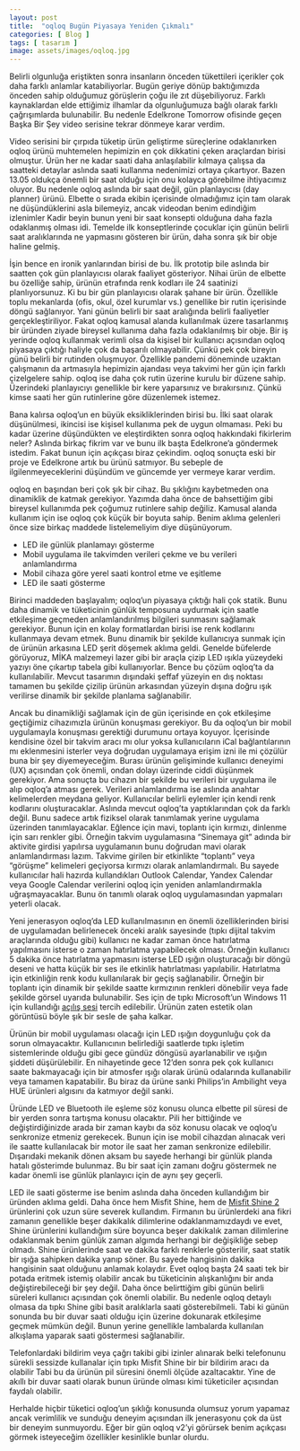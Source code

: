 ```yaml
---
layout: post
title:  "oqloq Bugün Piyasaya Yeniden Çıkmalı"
categories: [ Blog ]
tags: [ tasarım ]
image: assets/images/oqloq.jpg
---
```

Belirli olgunluğa eriştikten sonra insanların önceden tükettileri içerikler çok daha farklı anlamlar katabiliyorlar. Bugün geriye dönüp baktığımızda önceden sahip olduğumuz görüşlerin çoğu ile zıt düşebiliyoruz. Farklı kaynaklardan elde ettiğimiz ilhamlar da olgunluğumuza bağlı olarak farklı çağrışımlarda bulunabilir. Bu nedenle Edelkrone Tomorrow ofisinde geçen Başka Bir Şey video serisine tekrar dönmeye karar verdim.

Video serisini bir çırpıda tüketip ürün geliştirme süreçlerine odaklanırken oqloq ürünü muhtemelen hepimizin en çok dikkatini çeken araçlardan birisi olmuştur. Ürün her ne kadar saati daha anlaşılabilir kılmaya çalışsa da saatteki detaylar aslında saati kullanma nedenimizi ortaya çıkartıyor. Bazen 13.05 oldukça önemli bir saat olduğu için onu kolayca görebilme ihtiyacımız oluyor. Bu nedenle oqloq aslında bir saat değil, gün planlayıcısı (day planner) ürünü. Elbette o sırada ekibin içerisinde olmadığımız için tam olarak ne düşündüklerini asla bilemeyiz, ancak videodan benim edindiğim izlenimler Kadir beyin bunun yeni bir saat konsepti olduğuna daha fazla odaklanmış olması idi. Temelde ilk konseptlerinde çocuklar için günün belirli saat aralıklarında ne yapmasını gösteren bir ürün, daha sonra şık bir obje haline gelmiş.

İşin bence en ironik yanlarından birisi de bu. İlk prototip bile aslında bir saatten çok gün planlayıcısı olarak faaliyet gösteriyor. Nihai ürün de elbette bu özelliğe sahip, ürünün etrafında renk kodları ile 24 saatinizi planlıyorsunuz. Ki bu bir gün planlayıcısı olarak şahane bir ürün. Özellikle toplu mekanlarda (ofis, okul, özel kurumlar vs.) genellike bir rutin içerisinde döngü sağlanıyor. Yani günün belirli bir saat aralığında belirli faaliyetler gerçekleştiriliyor. Fakat oqloq kamusal alanda kullanılmak üzere tasarlanmış bir üründen ziyade bireysel kullanıma daha fazla odaklanılmış bir obje. Bir iş yerinde oqloq kullanmak verimli olsa da kişisel bir kullanıcı açısından oqloq piyasaya çıktığı haliyle çok da başarılı olmayabilir. Çünkü pek çok bireyin günü belirli bir rutinden oluşmuyor. Özellikle pandemi döneminde uzaktan çalışmanın da artmasıyla hepimizin ajandası veya takvimi her gün için farklı çizelgelere sahip. oqloq ise daha çok rutin üzerine kurulu bir düzene sahip. Üzerindeki planlayıcıyı genellikle bir kere yaparsınız ve bırakırsınız. Çünkü kimse saati her gün rutinlerine göre düzenlemek istemez.

Bana kalırsa oqloq’un en büyük eksikliklerinden birisi bu. İlki saat olarak düşünülmesi, ikincisi ise kişisel kullanıma pek de uygun olmaması. Peki bu kadar üzerine düşündükten ve eleştirdikten sonra oqloq hakkındaki fikirlerim neler? Aslında birkaç fikrim var ve bunu ilk başta Edelkrone’a göndermek istedim. Fakat bunun için açıkçası biraz çekindim. oqloq sonuçta eski bir proje ve Edelkrone artık bu ürünü satmıyor. Bu sebeple de ilgilenmeyeceklerini düşündüm ve güncemde yer vermeye karar verdim.

oqloq en başından beri çok şık bir cihaz. Bu şıklığını kaybetmeden ona dinamiklik de katmak gerekiyor. Yazımda daha önce de bahsettiğim gibi bireysel kullanımda pek çoğumuz rutinlere sahip değiliz. Kamusal alanda kullanım için ise oqloq çok küçük bir boyuta sahip. Benim aklıma gelenleri önce size birkaç maddede listelemeliyim diye düşünüyorum.

- LED ile günlük planlamayı gösterme
- Mobil uygulama ile takvimden verileri çekme ve bu verileri anlamlandırma
- Mobil cihaza göre yerel saati kontrol etme ve eşitleme
- LED ile saati gösterme

Birinci maddeden başlayalım; oqloq’un piyasaya çıktığı hali çok statik. Bunu daha dinamik ve tüketicinin günlük temposuna uydurmak için saatle etkileşime geçmeden anlamlandırılmış bilgileri sunmasını sağlamak gerekiyor. Bunun için en kolay formatlardan birisi ise renk kodlarını kullanmaya devam etmek. Bunu dinamik bir şekilde kullanıcıya sunmak için de ürünün arkasına LED şerit döşemek aklıma geldi. Genelde büfelerde görüyoruz, MİKA malzemeyi lazer gibi bir araçla çizip LED ışıkla yüzeydeki yazıyı öne çıkartıp tabela gibi kullanıyorlar. Bence bu çözüm oqloq’ta da kullanılabilir. Mevcut tasarımın dışındaki şeffaf yüzeyin en dış noktası tamamen bu şekilde çizilip ürünün arkasından yüzeyin dışına doğru ışık verilirse dinamik bir şekilde planlama sağlanabilir.

Ancak bu dinamikliği sağlamak için de gün içerisinde en çok etkileşime geçtiğimiz cihazımızla ürünün konuşması gerekiyor. Bu da oqloq’un bir mobil uygulamayla konuşması gerektiği durumunu ortaya koyuyor. İçerisinde kendisine özel bir takvim aracı mı olur yoksa kullanıcıların iCal bağlantılarının mı eklenmesini isterler veya doğrudan uygulamaya erişim izni ile mi çözülür buna bir şey diyemeyeceğim. Burası ürünün gelişiminde kullanıcı deneyimi (UX) açısından çok önemli, ondan dolayı üzerinde ciddi düşünmek gerekiyor. Ama sonuçta bu cihazın bir şekilde bu verileri bir uygulama ile alıp oqloq’a atması gerek. Verileri anlamlandırma ise aslında anahtar kelimelerden meydana geliyor. Kullanıcılar belirli eylemler için kendi renk kodlarını oluşturacaklar. Aslında mevcut oqloq’ta yaptıklarından çok da farklı değil. Bunu sadece artık fiziksel olarak tanımlamak yerine uygulama üzerinden tanımlayacaklar. Eğlence için mavi, toplantı için kırmızı, dinlenme için sarı renkler gibi. Örneğin takvim uygulamasına “Sinemaya git” adında bir aktivite girdisi yapılırsa uygulamanın bunu doğrudan mavi olarak anlamlandırması lazım. Takvime girilen bir etkinlikte “toplantı” veya “görüşme” kelimeleri geçiyorsa kırmızı olarak anlamlandırmalı. Bu sayede kullanıcılar hali hazırda kullandıkları Outlook Calendar, Yandex Calendar veya Google Calendar verilerini oqloq için yeniden anlamlandırmakla uğraşmayacaklar. Bunu ön tanımlı olarak oqloq uygulamasından yapmaları yeterli olacak.

Yeni jenerasyon oqloq’da LED kullanılmasının en önemli özelliklerinden birisi de uygulamadan belirlenecek önceki aralık sayesinde (tıpkı dijital takvim araçlarında olduğu gibi) kullanıcı ne kadar zaman önce hatırlatma yapılmasını isterse o zaman hatırlatma yapabilecek olması. Örneğin kullanıcı 5 dakika önce hatırlatma yapmasını isterse LED ışığın oluşturacağı bir döngü deseni ve hatta küçük bir ses ile etkinlik hatırlatması yapılabilir. Hatırlatma için etkinliğin renk kodu kullanılarak bir geçiş sağlanabilir. Örneğin bir toplantı için dinamik bir şekilde saatte kırmızının renkleri dönebilir veya fade şekilde görsel uyarıda bulunabilir. Ses için de tıpkı Microsoft’un Windows 11 için kullandığı [açılış sesi](https://twitter.com/zacbowden/status/1404845332987584525) tercih edilebilir. Ürünün zaten estetik olan görüntüsü böyle şık bir sesle de şaha kalkar. 

Ürünün bir mobil uygulaması olacağı için LED ışığın doygunluğu çok da sorun olmayacaktır. Kullanıcının belirlediği saatlerde tıpkı işletim sistemlerinde olduğu gibi gece gündüz döngüsü ayarlanabilir ve ışığın şiddeti düşürülebilir. En nihayetinde gece 12’den sonra pek çok kullanıcı saate bakmayacağı için bir atmosfer ışığı olarak ürünü odalarında kullanabilir veya tamamen kapatabilir. Bu biraz da ürüne sanki Philips’in Ambilight veya HUE ürünleri algısını da katmıyor değil sanki.

Üründe LED ve Bluetooth ile eşleme söz konusu olunca elbette pil süresi de bir yerden sonra tartışma konusu olacaktır. Pili her bittiğinde ve değiştirdiğinizde arada bir zaman kaybı da söz konusu olacak ve oqloq’u senkronize etmeniz gerekecek. Bunun için ise mobil cihazdan alınacak veri ile saatte kullanılacak bir motor ile saat her zaman senkronize edilebilir. Dışarıdaki mekanik dönen aksam bu sayede herhangi bir günlük planda hatalı gösterimde bulunmaz. Bu bir saat için zamanı doğru göstermek ne kadar önemli ise günlük planlayıcı için de aynı şey geçerli.

LED ile saati gösterme ise benim aslında daha önceden kullandığım bir üründen aklıma geldi. Daha önce hem Misfit Shine, hem de [Misfit Shine 2](https://www.youtube.com/watch?v=oI06LiKOZgk) ürünlerini çok uzun süre severek kullandım. Firmanın bu ürünlerdeki ana fikri zamanın genellikle beşer dakikalık dilimlerine odaklanmamızdaydı ve evet, Shine ürünlerini kullandığım süre boyunca beşer dakikalık zaman dilimlerine odaklanmak benim günlük zaman algımda herhangi bir değişikliğe sebep olmadı. Shine ürünlerinde saat ve dakika farklı renklerle gösterilir, saat statik bir ışığa sahipken dakika yanıp söner. Bu sayede hangisinin dakika hangisinin saat olduğunu anlamak kolaydır. Evet oqloq başta 24 saati tek bir potada eritmek istemiş olabilir ancak bu tüketicinin alışkanlığını bir anda değiştirebileceği bir şey değil. Daha önce belirttiğim gibi günün belirli süreleri kullanıcı açısından çok önemli olabilir. Bu nedenle oqloq detaylı olmasa da tıpkı Shine gibi basit aralıklarla saati gösterebilmeli. Tabi ki günün sonunda bu bir duvar saati olduğu için üzerine dokunarak etkileşime geçmek mümkün değil. Bunun yerine genellikle lambalarda kullanılan alkışlama yaparak saati göstermesi sağlanabilir.

Telefonlardaki bildirim veya çağrı takibi gibi izinler alınarak belki telefonunu sürekli sessizde kullanalar için tıpkı Misfit Shine bir bir bildirim aracı da olabilir Tabi bu da ürünün pil süresini önemli ölçüde azaltacaktır. Yine de akıllı bir duvar saati olarak bunun üründe olması kimi tüketiciler açısından faydalı olabilir.

Herhalde hiçbir tüketici oqloq’un şıklığı konusunda olumsuz yorum yapamaz ancak verimlilik ve sunduğu deneyim açısından ilk jenerasyonu çok da üst bir deneyim sunmuyordu. Eğer bir gün oqloq v2’yi görürsek benim açıkçası görmek isteyeceğim özellikler kesinlikle bunlar olurdu.
